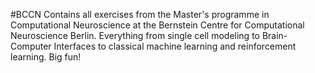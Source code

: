 #BCCN 
Contains all exercises from the Master's programme in Computational Neuroscience at the Bernstein Centre for Computational Neuroscience Berlin. Everything from single cell modeling to Brain-Computer Interfaces to classical machine learning and reinforcement learning. Big fun!



